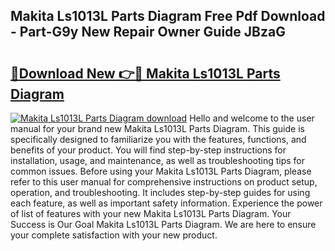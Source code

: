 ## Makita Ls1013L Parts Diagram Free Pdf Download - Part-G9y New Repair Owner Guide JBzaG

# <h2><a href="http://dfh67k.blite.top/?on=Makita+Ls1013L+Parts+Diagram">🔗Download New 👉🔴 Makita Ls1013L Parts Diagram</a></h2>

[![Makita Ls1013L Parts Diagram download](https://i.imgur.com/lujVjoI.png)](http://dfh67k.blite.top/?on=Makita+Ls1013L+Parts+Diagram)
Hello and welcome to the user manual for your brand new Makita Ls1013L Parts Diagram. This guide is specifically designed to familiarize you with the features, functions, and benefits of your product. You will find step-by-step instructions for installation, usage, and maintenance, as well as troubleshooting tips for common issues. Before using your Makita Ls1013L Parts Diagram, please refer to this user manual for comprehensive instructions on product setup, operation, and troubleshooting. It includes step-by-step guides for using each feature, as well as important safety information. Experience the power of list of features with your new Makita Ls1013L Parts Diagram. Your Success is Our Goal Makita Ls1013L Parts Diagram. We are here to ensure your complete satisfaction with your new product.
